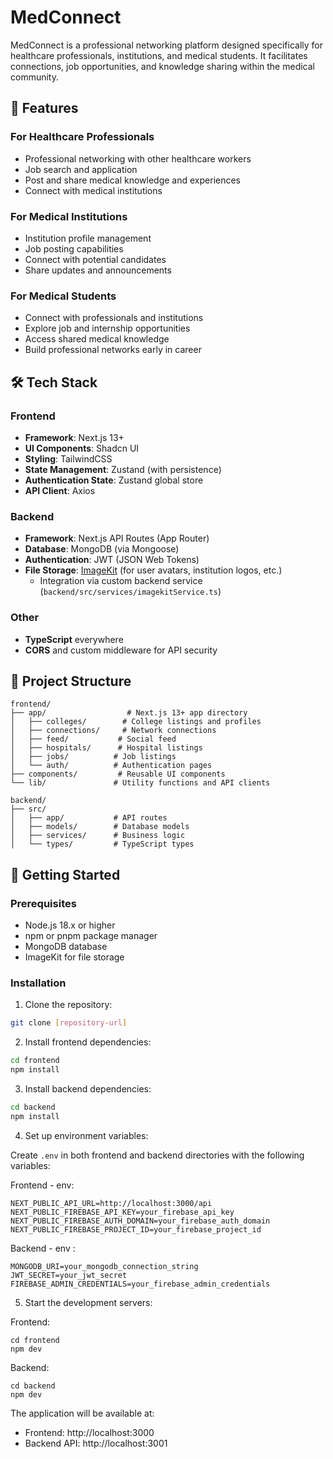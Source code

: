 # MedConnect

MedConnect is a professional networking platform designed specifically for healthcare professionals, institutions, and medical students. It facilitates connections, job opportunities, and knowledge sharing within the medical community.

## 🌟 Features

### For Healthcare Professionals
- Professional networking with other healthcare workers
- Job search and application
- Post and share medical knowledge and experiences
- Connect with medical institutions

### For Medical Institutions
- Institution profile management
- Job posting capabilities
- Connect with potential candidates
- Share updates and announcements

### For Medical Students
- Connect with professionals and institutions
- Explore job and internship opportunities
- Access shared medical knowledge
- Build professional networks early in career

## 🛠 Tech Stack

### Frontend
- **Framework**: Next.js 13+
- **UI Components**: Shadcn UI
- **Styling**: TailwindCSS
- **State Management**: Zustand (with persistence)
- **Authentication State**: Zustand global store
- **API Client**: Axios

### Backend
- **Framework**: Next.js API Routes (App Router)
- **Database**: MongoDB (via Mongoose)
- **Authentication**: JWT (JSON Web Tokens)
- **File Storage**: [ImageKit](https://imagekit.io/) (for user avatars, institution logos, etc.)
  - Integration via custom backend service (`backend/src/services/imagekitService.ts`)

### Other
- **TypeScript** everywhere
- **CORS** and custom middleware for API security

## 📂 Project Structure

```
frontend/
├── app/                  # Next.js 13+ app directory
│   ├── colleges/        # College listings and profiles
│   ├── connections/     # Network connections
│   ├── feed/           # Social feed
│   ├── hospitals/      # Hospital listings
│   ├── jobs/          # Job listings
│   └── auth/          # Authentication pages
├── components/         # Reusable UI components
└── lib/               # Utility functions and API clients

backend/
├── src/
│   ├── app/           # API routes
│   ├── models/        # Database models
│   ├── services/      # Business logic
│   └── types/         # TypeScript types
```

## 🚀 Getting Started

### Prerequisites
- Node.js 18.x or higher
- npm or pnpm package manager
- MongoDB database
- ImageKit for file storage

### Installation

1. Clone the repository:
```bash
git clone [repository-url]
```

2. Install frontend dependencies:
```bash
cd frontend
npm install
```

3. Install backend dependencies:
```bash
cd backend
npm install
```

4. Set up environment variables:

Create ```.env``` in both frontend and backend directories with the following variables:

Frontend - env:
```
NEXT_PUBLIC_API_URL=http://localhost:3000/api
NEXT_PUBLIC_FIREBASE_API_KEY=your_firebase_api_key
NEXT_PUBLIC_FIREBASE_AUTH_DOMAIN=your_firebase_auth_domain
NEXT_PUBLIC_FIREBASE_PROJECT_ID=your_firebase_project_id
```

Backend - env :
```
MONGODB_URI=your_mongodb_connection_string
JWT_SECRET=your_jwt_secret
FIREBASE_ADMIN_CREDENTIALS=your_firebase_admin_credentials
```

5. Start the development servers:

Frontend:
```
cd frontend
npm dev
```

Backend:
```
cd backend
npm dev
```

The application will be available at:
- Frontend: http://localhost:3000
- Backend API: http://localhost:3001



